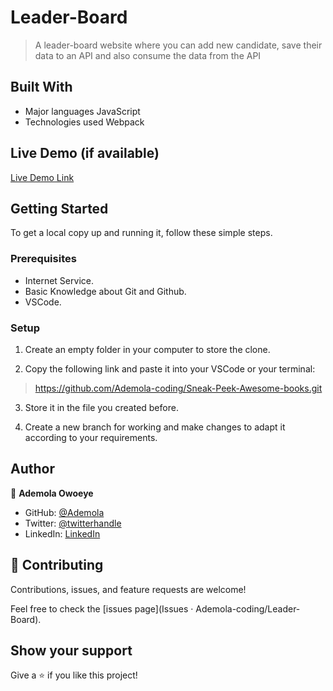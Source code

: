 # Leader-Board
> A leader-board website where you can add new candidate, save their data to an API and also consume the data from the API

## Built With

- Major languages JavaScript
- Technologies used Webpack

## Live Demo (if available)

[Live Demo Link](https://livedemo.com)

## Getting Started

To get a local copy up and running it, follow these simple steps.

### Prerequisites

- Internet Service. 
- Basic Knowledge about Git and Github.
- VSCode.

### Setup

1. Create an empty folder in your computer to store the clone.

2. Copy the following link and paste it into your VSCode or your terminal:

> https://github.com/Ademola-coding/Sneak-Peek-Awesome-books.git

3. Store it in the file you created before.

4. Create a new branch for working and make changes to adapt it according to your requirements.


## Author

👤 **Ademola Owoeye**

- GitHub: [@Ademola](https://github.com/Ademola-coding)
- Twitter: [@twitterhandle](@steady1700)
- LinkedIn: [LinkedIn](https://www.linkedin.com/in/ademola-owoeye-0bb344223/)

## 🤝 Contributing

Contributions, issues, and feature requests are welcome!

Feel free to check the [issues page](Issues · Ademola-coding/Leader-Board).

## Show your support

Give a ⭐️ if you like this project!
